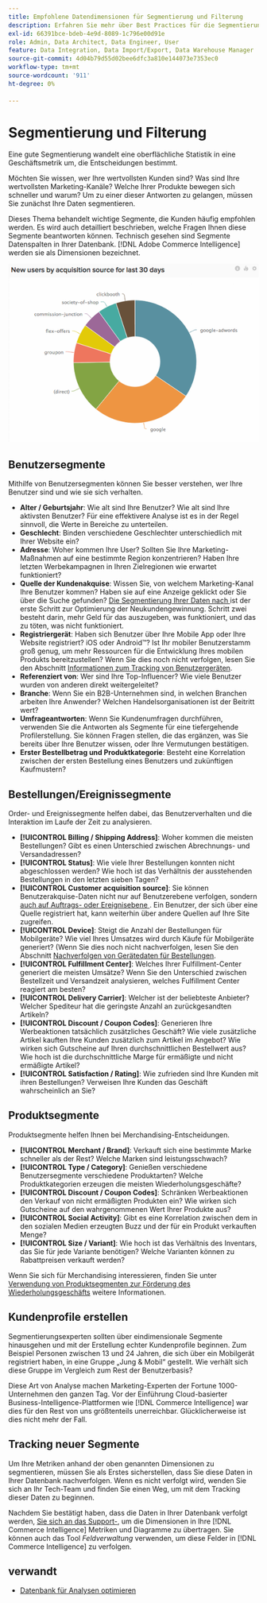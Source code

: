 ```yaml
---
title: Empfohlene Datendimensionen für Segmentierung und Filterung
description: Erfahren Sie mehr über Best Practices für die Segmentierung und Filterung.
exl-id: 66391bce-bdeb-4e9d-8089-1c796e00d91e
role: Admin, Data Architect, Data Engineer, User
feature: Data Integration, Data Import/Export, Data Warehouse Manager
source-git-commit: 4d04b79d55d02bee6dfc3a810e144073e7353ec0
workflow-type: tm+mt
source-wordcount: '911'
ht-degree: 0%

---
```


# Segmentierung und Filterung

Eine gute Segmentierung wandelt eine oberflächliche Statistik in eine Geschäftsmetrik um, die Entscheidungen bestimmt.

Möchten Sie wissen, wer Ihre wertvollsten Kunden sind? Was sind Ihre wertvollsten Marketing-Kanäle? Welche Ihrer Produkte bewegen sich schneller und warum? Um zu einer dieser Antworten zu gelangen, müssen Sie zunächst Ihre Daten segmentieren.

Dieses Thema behandelt wichtige Segmente, die Kunden häufig empfohlen werden. Es wird auch detailliert beschrieben, welche Fragen Ihnen diese Segmente beantworten können. Technisch gesehen sind Segmente Datenspalten in Ihrer Datenbank. [!DNL Adobe Commerce Intelligence] werden sie als Dimensionen bezeichnet.

![Dashboard mit kritischen Kundensegmenten und -filtern](../../mbi/assets/mbi-critical-segments.png)


## Benutzersegmente

Mithilfe von Benutzersegmenten können Sie besser verstehen, wer Ihre Benutzer sind und wie sie sich verhalten.

* **Alter / Geburtsjahr**: Wie alt sind Ihre Benutzer? Wie alt sind Ihre aktivsten Benutzer? Für eine effektivere Analyse ist es in der Regel sinnvoll, die Werte in Bereiche zu unterteilen.
* **Geschlecht**: Binden verschiedene Geschlechter unterschiedlich mit Ihrer Website ein?
* **Adresse**: Woher kommen Ihre User? Sollten Sie Ihre Marketing-Maßnahmen auf eine bestimmte Region konzentrieren? Haben Ihre letzten Werbekampagnen in Ihren Zielregionen wie erwartet funktioniert?
* **Quelle der Kundenakquise**\: Wissen Sie, von welchem Marketing-Kanal Ihre Benutzer kommen? Haben sie auf eine Anzeige geklickt oder Sie über die Suche gefunden? [Die Segmentierung Ihrer Daten nach ](../data-analyst/analysis/google-track-user-acq.md) ist der erste Schritt zur Optimierung der Neukundengewinnung. Schritt zwei besteht darin, mehr Geld für das auszugeben, was funktioniert, und das zu töten, was nicht funktioniert.
* **Registriergerät**: Haben sich Benutzer über Ihre Mobile App oder Ihre Website registriert? iOS oder Android™? Ist Ihr mobiler Benutzerstamm groß genug, um mehr Ressourcen für die Entwicklung Ihres mobilen Produkts bereitzustellen? Wenn Sie dies noch nicht verfolgen, lesen Sie den Abschnitt [Informationen zum Tracking von Benutzergeräten](../data-analyst/analysis/track-usr-dev-browser.md).
* **Referenziert von**: Wer sind Ihre Top-Influencer? Wie viele Benutzer wurden von anderen direkt weitergeleitet?
* **Branche**: Wenn Sie ein B2B-Unternehmen sind, in welchen Branchen arbeiten Ihre Anwender? Welchen Handelsorganisationen ist der Beitritt wert?
* **Umfrageantworten**: Wenn Sie Kundenumfragen durchführen, verwenden Sie die Antworten als Segmente für eine tiefergehende Profilerstellung. Sie können Fragen stellen, die das ergänzen, was Sie bereits über Ihre Benutzer wissen, oder Ihre Vermutungen bestätigen.
* **Erster Bestellbetrag und Produktkategorie**: Besteht eine Korrelation zwischen der ersten Bestellung eines Benutzers und zukünftigen Kaufmustern?

## Bestellungen/Ereignissegmente

Order- und Ereignissegmente helfen dabei, das Benutzerverhalten und die Interaktion im Laufe der Zeit zu analysieren.

* **[!UICONTROL Billing / Shipping Address]**: Woher kommen die meisten Bestellungen? Gibt es einen Unterschied zwischen Abrechnungs- und Versandadressen?
* **[!UICONTROL Status]**: Wie viele Ihrer Bestellungen konnten nicht abgeschlossen werden? Wie hoch ist das Verhältnis der ausstehenden Bestellungen in den letzten sieben Tagen?
* **[!UICONTROL Customer acquisition source]**: Sie können Benutzerakquise-Daten nicht nur auf Benutzerebene verfolgen, sondern [ auch auf Auftrags- oder Ereignisebene ](../data-analyst/analysis/google-track-user-acq.md). Ein Benutzer, der sich über eine Quelle registriert hat, kann weiterhin über andere Quellen auf Ihre Site zugreifen.
* **[!UICONTROL Device]**: Steigt die Anzahl der Bestellungen für Mobilgeräte? Wie viel Ihres Umsatzes wird durch Käufe für Mobilgeräte generiert? (Wenn Sie dies noch nicht nachverfolgen, lesen Sie den Abschnitt [Nachverfolgen von Gerätedaten für Bestellungen](../data-analyst/analysis/track-usr-dev-browser.md).
* **[!UICONTROL Fulfillment Center]**: Welches Ihrer Fulfillment-Center generiert die meisten Umsätze? Wenn Sie den Unterschied zwischen Bestellzeit und Versandzeit analysieren, welches Fulfillment Center reagiert am besten?
* **[!UICONTROL Delivery Carrier]**: Welcher ist der beliebteste Anbieter? Welcher Spediteur hat die geringste Anzahl an zurückgesandten Artikeln?
* **[!UICONTROL Discount / Coupon Codes]**: Generieren Ihre Werbeaktionen tatsächlich zusätzliches Geschäft? Wie viele zusätzliche Artikel kauften Ihre Kunden zusätzlich zum Artikel im Angebot? Wie wirken sich Gutscheine auf Ihren durchschnittlichen Bestellwert aus? Wie hoch ist die durchschnittliche Marge für ermäßigte und nicht ermäßigte Artikel?
* **[!UICONTROL Satisfaction / Rating]**: Wie zufrieden sind Ihre Kunden mit ihren Bestellungen? Verweisen Ihre Kunden das Geschäft wahrscheinlich an Sie?

## Produktsegmente

Produktsegmente helfen Ihnen bei Merchandising-Entscheidungen.

* **[!UICONTROL Merchant / Brand]**: Verkauft sich eine bestimmte Marke schneller als der Rest? Welche Marken sind leistungsschwach?
* **[!UICONTROL Type / Category]**: Genießen verschiedene Benutzersegmente verschiedene Produktarten? Welche Produktkategorien erzeugen die meisten Wiederholungsgeschäfte?
* **[!UICONTROL Discount / Coupon Codes]**: Schränken Werbeaktionen den Verkauf von nicht ermäßigten Produkten ein? Wie wirken sich Gutscheine auf den wahrgenommenen Wert Ihrer Produkte aus?
* **[!UICONTROL Social Activity]**: Gibt es eine Korrelation zwischen dem in den sozialen Medien erzeugten Buzz und der für ein Produkt verkauften Menge?
* **[!UICONTROL Size / Variant]**: Wie hoch ist das Verhältnis des Inventars, das Sie für jede Variante benötigen? Welche Varianten können zu Rabattpreisen verkauft werden?

Wenn Sie sich für Merchandising interessieren, finden Sie unter [Verwendung von Produktsegmenten zur Förderung des Wiederholungsgeschäfts](../data-analyst/analysis/most-value-source-channel.md) weitere Informationen.

## Kundenprofile erstellen

Segmentierungsexperten sollten über eindimensionale Segmente hinausgehen und mit der Erstellung echter Kundenprofile beginnen. Zum Beispiel Personen zwischen 13 und 24 Jahren, die sich über ein Mobilgerät registriert haben, in eine Gruppe „Jung &amp; Mobil“ gestellt. Wie verhält sich diese Gruppe im Vergleich zum Rest der Benutzerbasis?

Diese Art von Analyse machen Marketing-Experten der Fortune 1000-Unternehmen den ganzen Tag. Vor der Einführung Cloud-basierter Business-Intelligence-Plattformen wie [!DNL Commerce Intelligence] war dies für den Rest von uns größtenteils unerreichbar. Glücklicherweise ist dies nicht mehr der Fall.

## Tracking neuer Segmente

Um Ihre Metriken anhand der oben genannten Dimensionen zu segmentieren, müssen Sie als Erstes sicherstellen, dass Sie diese Daten in Ihrer Datenbank nachverfolgen. Wenn es nicht verfolgt wird, wenden Sie sich an Ihr Tech-Team und finden Sie einen Weg, um mit dem Tracking dieser Daten zu beginnen.

Nachdem Sie bestätigt haben, dass die Daten in Ihrer Datenbank verfolgt werden, [ Sie sich an das Support-](https://experienceleague.adobe.com/docs/commerce-knowledge-base/kb/troubleshooting/miscellaneous/mbi-service-policies.html), um die Dimensionen in Ihre [!DNL Commerce Intelligence] Metriken und Diagramme zu übertragen. Sie können auch das Tool *Feldverwaltung* verwenden, um diese Felder in [!DNL Commerce Intelligence] zu verfolgen.

## verwandt

* [Datenbank für Analysen optimieren](../best-practices/opt-db-analysis.md)
